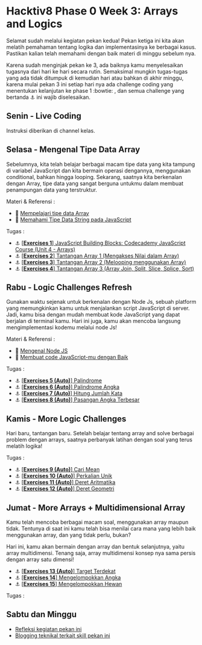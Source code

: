 # Hacktiv8 Phase 0 Week 3: Arrays and Logics

Selamat sudah melalui kegiatan pekan kedua! Pekan ketiga ini kita akan melatih pemahaman tentang logika dan implementasinya ke berbagai kasus. Pastikan kalian telah memahami dengan baik materi di minggu sebelum nya.

Karena sudah menginjak pekan ke 3, ada baiknya kamu menyelesaikan tugasnya dari hari ke hari secara rutin. Semaksimal mungkin tugas-tugas yang ada tidak ditumpuk di kemudian hari atau bahkan di akhir minggu, karena mulai pekan 3 ini setiap hari nya ada challenge coding yang menentukan kelanjutan ke phase 1 :bowtie: , dan semua challenge yang bertanda :anchor: ini wajib diselesaikan.

## Senin - Live Coding

Instruksi diberikan di channel kelas.

## Selasa - Mengenal Tipe Data Array

Sebelumnya, kita telah belajar berbagai macam tipe data yang kita tampung di variabel JavaScript dan kita bermain operasi dengannya, menggunakan conditional, bahkan hingga looping. Sekarang, saatnya kita berkenalan dengan Array, tipe data yang sangat berguna untukmu dalam membuat penampungan data yang terstruktur.

Materi & Referensi :

- :notebook_with_decorative_cover: [Mempelajari tipe data Array](https://github.com/hacktiv8/phase-0-activities/tree/master/modules/js-array.md)
- :notebook_with_decorative_cover:
[Memahami Tipe Data String pada JavaScript](https://github.com/hacktiv8/phase-0-activities/tree/master/modules/js-string-reference.md)

Tugas :

- :anchor:
[[**Exercises 1**] JavaScript Building Blocks: Codecademy JavaScript Course (Unit 4 - Arrays)](https://www.codecademy.com/learn/learn-javascript)
- :anchor:
[[**Exercises 2**] Tantangan Array 1 (Mengakses Nilai dalam Array)](https://github.com/hacktiv8/phase-0-activities/tree/master/modules/anchor-akses-array.md)
- :anchor:
[[**Exercises 3**] Tantangan Array 2 (Melooping menggunakan Array)](https://github.com/hacktiv8/phase-0-activities/tree/master/modules/anchor-loop-array.md)
- :anchor:
[[**Exercises 4**] Tantangan Array 3 (Array Join, Split, Slice, Splice, Sort)](https://github.com/hacktiv8/phase-0-activities/tree/master/modules/anchor-mixed-array.md)

## Rabu - Logic Challenges Refresh

Gunakan waktu sejenak untuk berkenalan dengan Node Js,
sebuah platform yang memungkinkan kamu untuk menjalankan script JavaScript di server. Jadi, kamu bisa dengan mudah membuat kode JavaScript yang dapat berjalan di terminal kamu. Hari ini juga, kamu akan mencoba langsung mengimplementasi kodemu melalui node Js!

Materi & Referensi :

- :notebook_with_decorative_cover:
[Mengenal Node JS](https://github.com/hacktiv8/phase-0-activities/tree/master/modules/js-node.md)
- :notebook_with_decorative_cover: [Membuat code JavaScript-mu dengan Baik ](https://github.com/hacktiv8/phase-0-activities/tree/master/modules/js-code-style.md)

Tugas :
- :anchor:
[[**Exercises 5 (Auto)**] Palindrome](https://github.com/hacktiv8/phase-0-activities/tree/master/modules/challenge-palindrome.md)
- :anchor:
[[**Exercises 6 (Auto)**] Palindrome Angka](https://github.com/hacktiv8/phase-0-activities/tree/master/modules/challenge-palindrome-angka.md)
- :anchor:
[[**Exercises 7 (Auto)**] Hitung Jumlah Kata](https://github.com/hacktiv8/phase-0-activities/tree/master/modules/challenge-hitung-jumlah-kata.md)
- :anchor:
[[**Exercises 8 (Auto)**] Pasangan Angka Terbesar](https://github.com/hacktiv8/phase-0-activities/tree/master/modules/challenge-pasangan-terbesar.md)

## Kamis - More Logic Challenges

Hari baru, tantangan baru. Setelah belajar tentang array and solve berbagai problem dengan arrays, saatnya perbanyak latihan dengan soal yang terus melatih logika!

Tugas :

- :anchor:
[[**Exercises 9 (Auto)**] Cari Mean](https://github.com/hacktiv8/phase-0-activities/tree/master/modules/challenge-cari-mean.md)
- :anchor:
[[**Exercises 10 (Auto)**] Perkalian Unik](https://github.com/hacktiv8/phase-0-activities/tree/master/modules/challenge-perkalian-unik.md)
- :anchor:
[[**Exercises 11 (Auto)**] Deret Aritmatika](https://github.com/hacktiv8/phase-0-activities/tree/master/modules/challenge-deret-aritmatika.md)
- :anchor:
[[**Exercises 12 (Auto)**] Deret Geometri](https://github.com/hacktiv8/phase-0-activities/tree/master/modules/challenge-deret-geometri.md)

## Jumat - More Arrays + Multidimensional Array

Kamu telah mencoba berbagai macam soal, menggunakan array maupun tidak. Tentunya di saat ini kamu telah bisa menilai cara mana yang lebih baik menggunakan array, dan yang tidak perlu, bukan?

Hari ini, kamu akan bermain dengan array dan bentuk selanjutnya, yaitu array multidimensi. Tenang saja, array multidimensi konsep nya sama persis dengan array satu dimensi!

- :anchor:
[[**Exercises 13 (Auto)**] Target Terdekat](https://github.com/hacktiv8/phase-0-activities/tree/master/modules/challenge-target-terdekat.md)
- :anchor:
[[**Exercises 14**] Mengelompokkan Angka](https://github.com/hacktiv8/phase-0-activities/tree/master/modules/challenge-kelompok-angka.md)
- :anchor:
[[**Exercises 15**] Mengelompokkan Hewan](https://github.com/hacktiv8/phase-0-activities/tree/master/modules/challenge-kelompok-hewan.md)

Tugas :

## Sabtu dan Minggu

- [Refleksi kegiatan pekan ini](https://github.com/hacktiv8/phase-0-activities/blob/master/modules/reflection.md)
- [Blogging teknikal terkait skill pekan ini](https://github.com/hacktiv8/phase-0-activities/blob/master/modules/blog.md)
